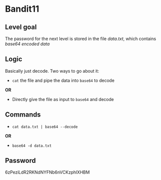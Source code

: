 # Bandit11

## Level goal
The password for the next level is stored in the file *data.txt*, which contains *base64 encoded data*

## Logic
Basically just decode. Two ways to go about it:
* ```cat``` the file and pipe the data into ```base64``` to decode

**OR**

* Directly give the file as input to ```base64``` and decode

## Commands
* ```cat data.txt | base64 --decode```

**OR**

* ```base64 -d data.txt```

## Password
6zPeziLdR2RKNdNYFNb6nVCKzphlXHBM
